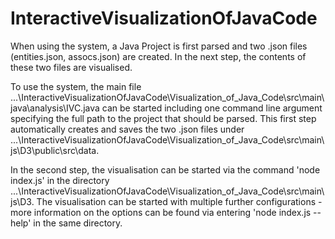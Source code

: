 # InteractiveVisualizationOfJavaCode
When using the system, a Java Project is first parsed and two .json files (entities.json, assocs.json) are created. In the next step, the contents of these two files are visualised. 

To use the system, the main file ...\InteractiveVisualizationOfJavaCode\Visualization_of_Java_Code\src\main\java\analysis\IVC.java can be started including one command line argument specifying the full path to the project that should be parsed. 
This first step automatically creates and saves the two .json files under ...\InteractiveVisualizationOfJavaCode\Visualization_of_Java_Code\src\main\js\D3\public\src\data. 

In the second step, the visualisation can be started via the command 'node index.js' in the directory ...\InteractiveVisualizationOfJavaCode\Visualization_of_Java_Code\src\main\js\D3.
The visualisation can be started with multiple further configurations - more information on the options can be found via entering 'node index.js --help' in the same directory. 
